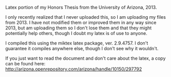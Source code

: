Latex portion of my Honors Thesis from the University of Arizona, 2013.

I only recently realized that I never uploaded this, so I am uploading my files from 2013. I have not modified them or improved them in any way since 2013, but am uploading them so I don't lose them and that they might potentially help others, though I doubt my latex is of use to anyone.

I compiled this using the miktex latex package, ver. 2.9.4757. I don't guarantee it compiles anywhere else, though I don't see why it wouldn't.

If you just want to read the document and don't care about the latex, a copy can be found here: http://arizona.openrepository.com/arizona/handle/10150/297792
